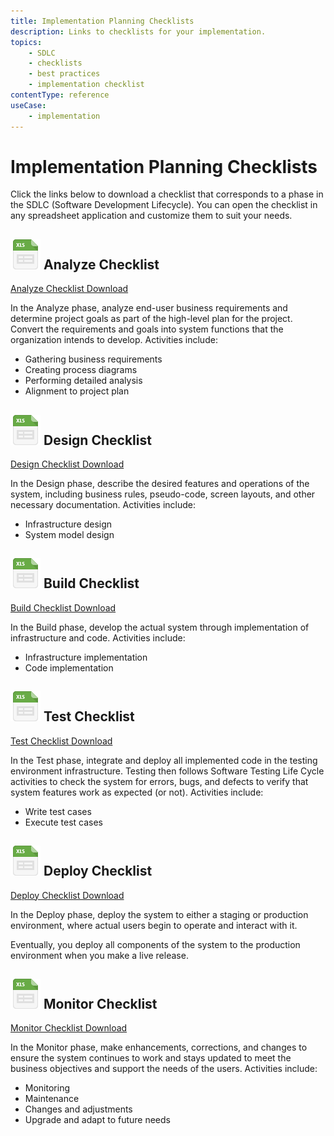 ```yaml
---
title: Implementation Planning Checklists
description: Links to checklists for your implementation. 
topics:
    - SDLC
    - checklists
    - best practices
    - implementation checklist
contentType: reference
useCase:
    - implementation
---
```

# Implementation Planning Checklists

Click the links below to download a checklist that corresponds to a phase in the SDLC (Software Development Lifecycle). You can open the checklist in any spreadsheet application and customize them to suit your needs. 

## ![](/media/articles/architecture-scenarios/checklists/file_type_icons-02.png) Analyze Checklist

<a data-trackOutbound href="/media/articles/architecture-scenarios/checklists/Analyze-Checklist.xlsx">Analyze Checklist Download</a>

In the Analyze phase, analyze end-user business requirements and determine project goals as part of the high-level plan for the project. Convert the requirements and goals into system functions that the organization intends to develop. Activities include:

* Gathering business requirements
* Creating process diagrams
* Performing detailed analysis
* Alignment to project plan

## ![](/media/articles/architecture-scenarios/checklists/file_type_icons-02.png) Design Checklist

<a data-trackOutbound href="/media/articles/architecture-scenarios/checklists/Design-Checklist.xlsx">Design Checklist Download</a>

In the Design phase, describe the desired features and operations of the system, including business rules, pseudo-code, screen layouts, and other necessary documentation. Activities include:

* Infrastructure design
* System model design

## ![](/media/articles/architecture-scenarios/checklists/file_type_icons-02.png) Build Checklist

<a data-trackOutbound href="/media/articles/architecture-scenarios/checklists/Build-Checklist.xlsx">Build Checklist Download</a>

In the Build phase, develop the actual system through implementation of infrastructure and code. Activities include:

* Infrastructure implementation
* Code implementation

## ![](/media/articles/architecture-scenarios/checklists/file_type_icons-02.png) Test Checklist

<a data-trackOutbound href="/media/articles/architecture-scenarios/checklists/Test-Checklist.xlsx">Test Checklist Download</a>

In the Test phase, integrate and deploy all implemented code in the testing environment infrastructure. Testing then follows Software Testing Life Cycle activities to check the system for errors, bugs, and defects to verify that system features work as expected (or not). Activities include:

* Write test cases
* Execute test cases

## ![](/media/articles/architecture-scenarios/checklists/file_type_icons-02.png) Deploy Checklist

<a data-trackOutbound href="/media/articles/architecture-scenarios/checklists/Deploy-Checklist.xlsx">Deploy Checklist Download</a>

In the Deploy phase, deploy the system to either a staging or production environment, where actual users begin to operate and interact with it. 

Eventually, you deploy all components of the system to the production environment when you make a live release.

## ![](/media/articles/architecture-scenarios/checklists/file_type_icons-02.png) Monitor Checklist

<a data-trackOutbound href="/media/articles/architecture-scenarios/checklists/Monitor-Checklist.xlsx">Monitor Checklist Download</a>

In the Monitor phase, make enhancements, corrections, and changes to ensure the system continues to work and stays updated to meet the business objectives and support the needs of the users. Activities include: 

* Monitoring
* Maintenance
* Changes and adjustments
* Upgrade and adapt to future needs 
